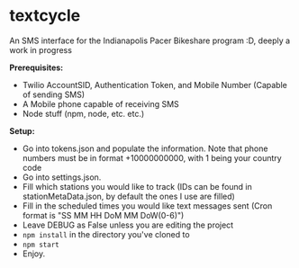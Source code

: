 # textcycle
An SMS interface for the Indianapolis Pacer Bikeshare program :D, deeply a work in progress

**Prerequisites:**

 * Twilio AccountSID, Authentication Token, and Mobile Number (Capable of sending SMS)
 * A Mobile phone capable of receiving SMS
 * Node stuff (npm, node, etc. etc.)
  
**Setup:**
  
 * Go into tokens.json and populate the information.  Note that phone numbers must be in format +10000000000, with 1 being your    country     code
 * Go into settings.json.
 * Fill which stations you would like to track (IDs can be found in stationMetaData.json, by default the ones I use are filled)
 * Fill in the scheduled times you would like text messages sent (Cron format is "SS MM HH DoM MM DoW(0-6)")
 * Leave DEBUG as False unless you are editing the project
 * `npm install` in the directory you've cloned to
 * `npm start`
 * Enjoy.

